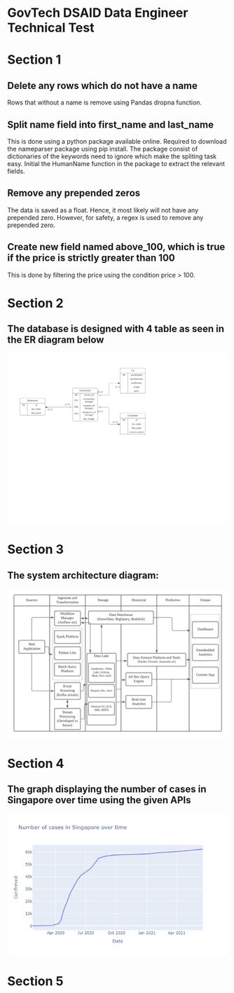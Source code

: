 # GovTech DSAID Data Engineer Technical Test

# Section 1

## Delete any rows which do not have a name
 <p>
Rows that without a name is remove using Pandas dropna function.
</p>

## Split name field into first_name and last_name

<p>
This is done using a python package available online. Required to download the nameparser package using pip install. The package consist of dictionaries of the keywords need to ignore which make the spliting task easy. Initial the HumanName function in the package to extract the relevant fields.
</p>

## Remove any prepended zeros

<p>
The data is saved as a float. Hence, it most likely will not have any prepended zero. However, for safety, a regex is used to remove any prepended zero.
</p>

## Create new field named above_100, which is true if the price is strictly greater than 100

<p>
This is done by filtering the price using the condition price > 100.
</p>

# Section 2

## The database is designed with 4 table as seen in the ER diagram below

![alt text](https://github.com/bokneo/GovTech_DSAID/blob/master/Section_2/ER%20Diagram.png?raw=true)

# Section 3

## The system architecture diagram:

![alt text](https://github.com/bokneo/GovTech_DSAID/blob/master/Section_3/System%20Design.png?raw=true)

# Section 4

## The graph displaying the number of cases in Singapore over time using the given APIs

![alt text](https://github.com/bokneo/GovTech_DSAID/blob/master/Section_4/graph_num_case_over_time.png?raw=true)

# Section 5